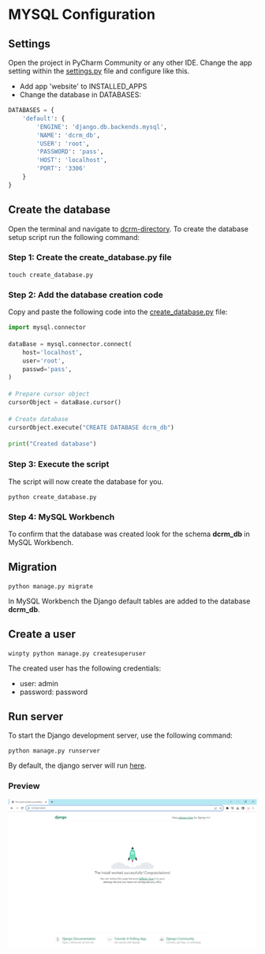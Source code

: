 # MYSQL Configuration

## Settings
Open the project in PyCharm Community or any other IDE.
Change the app setting within the [settings.py](../dcrm/dcrm/settings.py) file and configure like this.
- Add app 'website' to INSTALLED_APPS
- Change the database in DATABASES:
```python 
DATABASES = {
    'default': {
        'ENGINE': 'django.db.backends.mysql',
        'NAME': 'dcrm_db',
        'USER': 'root',
        'PASSWORD': 'pass',
        'HOST': 'localhost',
        'PORT': '3306'
    }
}
```

## Create the database
Open the terminal and navigate to [dcrm-directory](../dcrm). To create the database setup script run the following command:

### Step 1: Create the create_database.py file
```console
touch create_database.py
```

### Step 2: Add the database creation code
Copy and paste the following code into the [create_database.py](../dcrm/create_database.py) file:
```python
import mysql.connector

dataBase = mysql.connector.connect(
    host='localhost',
    user='root',
    passwd='pass',
)

# Prepare cursor object
cursorObject = dataBase.cursor()

# Create database
cursorObject.execute("CREATE DATABASE dcrm_db")

print("Created database")
```

### Step 3: Execute the script
The script will now create the database for you. 

```console
python create_database.py
```

### Step 4: MySQL Workbench
To confirm that the database was created look for the schema **dcrm_db** in MySQL Workbench.

## Migration

```console
python manage.py migrate
```

In MySQL Workbench the Django default tables are added to the database **dcrm_db**.

## Create a user
```console
winpty python manage.py createsuperuser
```
The created user has the following credentials:
- user: admin
- password: password

## Run server
To start the Django development server, use the following command:
```console
python manage.py runserver
```
By default, the django server will run [here](http://127.0.0.1:8000/).

### Preview
<img src="./images/running-django-server.jpg">




